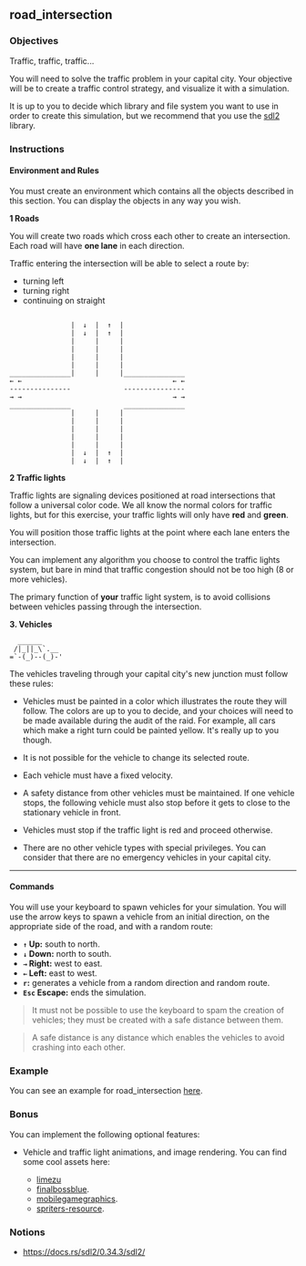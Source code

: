 ## road_intersection

### Objectives

Traffic, traffic, traffic...

You will need to solve the traffic problem in your capital city. Your objective will be to create a traffic control strategy, and visualize it with a simulation.

It is up to you to decide which library and file system you want to use in order to create this simulation, but we recommend that you use the [sdl2](https://docs.rs/sdl2/0.34.3/sdl2/) library.

### Instructions

#### **Environment and Rules**

You must create an environment which contains all the objects described in this section. You can display the objects in any way you wish.

**1 Roads**

You will create two roads which cross each other to create an intersection. Each road will have **one lane** in each direction.

Traffic entering the intersection will be able to select a route by:
- turning left
- turning right
- continuing on straight

```console

               |  ↓  |  ↑  |
               |  ↓  |  ↑  |
               |     |     |
               |     |     |
               |     |     |
               |     |     |
_______________|     |     |_______________
← ←                                     ← ←
---------------             ---------------
→ →                                     → →
_______________             _______________
               |     |     |
               |     |     |
               |     |     |
               |     |     |
               |     |     |
               |  ↓  |  ↑  |
               |  ↓  |  ↑  |
```

**2 Traffic lights**

Traffic lights are signaling devices positioned at road intersections that follow a universal color code. We all know the normal colors for traffic lights, but for this exercise, your traffic lights will only have **red** and **green**.

You will position those traffic lights at the point where each lane enters the intersection.

You can implement any algorithm you choose to control the traffic lights system, but bare in mind that traffic congestion should not be too high (8 or more vehicles).

The primary function of **your** traffic light system, is to avoid collisions between vehicles passing through the intersection.

**3. Vehicles**

```
  ______
 /|_||_\`.__
=`-(_)--(_)-'
```

The vehicles traveling through your capital city's new junction must follow these rules:

- Vehicles must be painted in a color which illustrates the route they will follow. The colors are up to you to decide, and your choices will need to be made available during the audit of the raid. For example, all cars which make a right turn could be painted yellow. It's really up to you though.

- It is not possible for the vehicle to change its selected route.

- Each vehicle must have a fixed velocity.

- A safety distance from other vehicles must be maintained. If one vehicle stops, the following vehicle must also stop before it gets to close to the stationary vehicle in front.

- Vehicles must stop if the traffic light is red and proceed otherwise.

- There are no other vehicle types with special privileges. You can consider that there are no emergency vehicles in your capital city.

---

#### **Commands**

You will use your keyboard to spawn vehicles for your simulation. You will use the arrow keys to spawn a vehicle from an initial direction, on the appropriate side of the road, and with a random route:

- **`↑` Up:** south to north.
- **`↓` Down:** north to south.
- **`→` Right:** west to east.
- **`←` Left:** east to west.
- **`r`:** generates a vehicle from a random direction and random route.
- **`Esc` Escape:** ends the simulation.

> It must not be possible to use the keyboard to spam the creation of vehicles; they must be created with a safe distance between them.

> A safe distance is any distance which enables the vehicles to avoid crashing into each other.

### Example

You can see an example for road_intersection [here](https://www.youtube.com/watch?v=6B0-ZBET6mo).

### Bonus

You can implement the following optional features:

- Vehicle and traffic light animations, and image rendering. You can find some cool assets here:

  - [limezu](https://limezu.itch.io/)
  - [finalbossblue](http://finalbossblues.com/timefantasy/free-graphics/).
  - [mobilegamegraphics](https://mobilegamegraphics.com/product-category/all_products/freestuff/).
  - [spriters-resource](https://www.spriters-resource.com/).

### Notions

- https://docs.rs/sdl2/0.34.3/sdl2/
